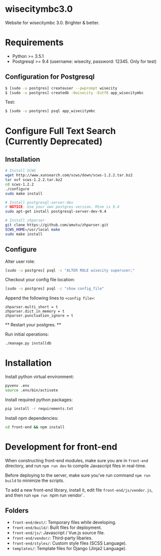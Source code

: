 # wisecitymbc3.0
Website for wisecitymbc 3.0. Brighter &amp; better.

# Requirements

 + Python >= 3.5.1
 + Postgresql >= 9.4 (username: wisecity, password: 12345. Only for test)

## Configuration for Postgresql

```bash
$ [sudo -u postgres] createuser --pwprompt wisecity
$ [sudo -u postgres] createdb -Owisecity -Eutf8 app_wisecitymbc
```

Test:

```bash
$ [sudo -u postgres] psql app_wisecitymbc
```

# Configure Full Text Search (Currently Deprecated)

## Installation

```bash
# Install SCWS
wget http://www.xunsearch.com/scws/down/scws-1.2.2.tar.bz2
tar xvf scws-1.2.2.tar.bz2
cd scws-1.2.2
./configure
sudo make install

# Install postgresql-server-dev
# NOTICE: Use your own postgres version. Mine is 9.4
sudo apt-get install postgresql-server-dev-9.4

# Install zhparser
git clone https://github.com/amutu/zhparser.git
SCWS_HOME=/usr/local make
sudo make install
```

## Configure

Alter user role:

```bash
[sudo -u postgres] psql -c "ALTER ROLE wisecity superuser;"
```

Checkout your config file location:

```bash
[sudo -u postgres] psql -c "show config_file"
```

Append the following lines to `<config file>`:

```
zhparser.multi_short = t
zhparser.dict_in_memory = t
zhparser.punctuation_ignore = t
```

** Restart your postgres. **

Run initial operations:

```bash
./manage.py installdb
```

# Installation

Install python virtual environment:

```bash
pyvenv .env
source .env/bin/activate
```

Install required python packages:

```bash
pip install -r requirements.txt
```

Install npm dependencies:

```bash
cd front-end && npm install
```

# Development for front-end

When constructing front-end modules, make sure you are in `front-end` directory, and run `npm run dev` to compile Javascript files in real-time.

Before deploying to the server, make sure you've run command `npm run build` to minimize the scripts.

To add a new front-end library, install it, edit file `front-end/js/vendor.js`, and then run `npm run `npm run vendor`.

## Folders

 + `front-end/dest/`: Temporary files while developing.
 + `front-end/build/`: Built files for deployment.
 + `front-end/js/`: Javascript / Vue.js source file.
 + `front-end/vendor/`: Third-party libaries.
 + `front-end/styles/`: Custom style files (SCSS Language).
 + `templates/`: Template files for Django (Jinja2 Language).